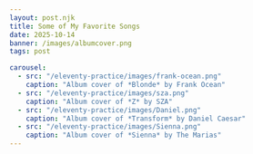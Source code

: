 ```yaml
---
layout: post.njk
title: Some of My Favorite Songs
date: 2025-10-14
banner: /images/albumcover.png
tags: post

carousel:
  - src: "/eleventy-practice/images/frank-ocean.png"
    caption: "Album cover of *Blonde* by Frank Ocean"
  - src: "/eleventy-practice/images/sza.png"
    caption: "Album cover of *Z* by SZA"
  - src: "/eleventy-practice/images/Daniel.png"
    caption: "Album cover of *Transform* by Daniel Caesar"
  - src: "/eleventy-practice/images/Sienna.png"
    caption: "Album cover of *Sienna* by The Marias"
---
```



